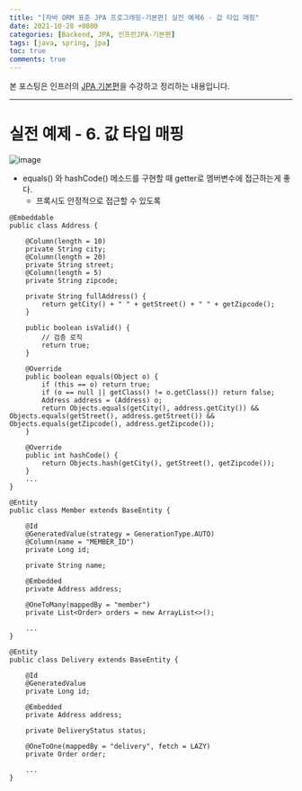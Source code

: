 ```yaml
---
title: "[자바 ORM 표준 JPA 프로그래밍-기본편] 실전 예제6 - 값 타입 매핑"
date: 2021-10-28 +0800
categories: [Backend, JPA, 인프런JPA-기본편]
tags: [java, spring, jpa]
toc: true
comments: true
---
```


본 포스팅은 인프러의 [JPA 기본편](https://www.inflearn.com/course/ORM-JPA-Basic#)을 수강하고 정리하는 내용입니다.

<hr>

# 실전 예제 - 6. 값 타입 매핑

![image](https://user-images.githubusercontent.com/44339530/139184735-f4b17b4f-74e2-4055-8c2d-85c9924b9356.png)

- equals() 와 hashCode() 메소드를 구현할 때 getter로 멤버변수에 접근하는게 좋다.
  - 프록시도 안정적으로 접근할 수 있도록

~~~
@Embeddable
public class Address {

    @Column(length = 10)
    private String city;
    @Column(length = 20)
    private String street;
    @Column(length = 5)
    private String zipcode;

    private String fullAddress() {
        return getCity() + " " + getStreet() + " " + getZipcode();
    }

    public boolean isValid() {
        // 검증 로직
        return true;
    }

    @Override
    public boolean equals(Object o) {
        if (this == o) return true;
        if (o == null || getClass() != o.getClass()) return false;
        Address address = (Address) o;
        return Objects.equals(getCity(), address.getCity()) && Objects.equals(getStreet(), address.getStreet()) && Objects.equals(getZipcode(), address.getZipcode());
    }

    @Override
    public int hashCode() {
        return Objects.hash(getCity(), getStreet(), getZipcode());
    }
    ...
}

@Entity
public class Member extends BaseEntity {

    @Id
    @GeneratedValue(strategy = GenerationType.AUTO)
    @Column(name = "MEMBER_ID")
    private Long id;

    private String name;

    @Embedded
    private Address address;

    @OneToMany(mappedBy = "member")
    private List<Order> orders = new ArrayList<>();

    ...
}

@Entity
public class Delivery extends BaseEntity {

    @Id
    @GeneratedValue
    private Long id;

    @Embedded
    private Address address;

    private DeliveryStatus status;

    @OneToOne(mappedBy = "delivery", fetch = LAZY)
    private Order order;

    ...
}
~~~